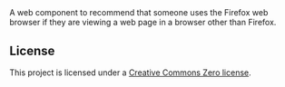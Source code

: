 ## <recommend-firefox>

A web component to recommend that someone uses the Firefox web browser if they are viewing a web page in a browser other than Firefox.

## License

This project is licensed under a [Creative Commons Zero license](LICENSE).
